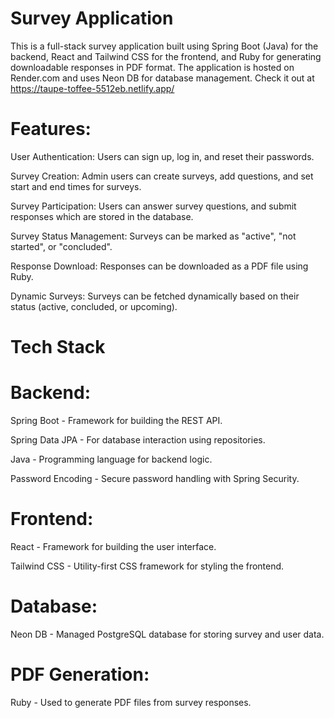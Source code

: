 # Survey Application
This is a full-stack survey application built using Spring Boot (Java) for the backend, React and Tailwind CSS for the frontend, and Ruby for generating downloadable responses in PDF format. The application is hosted on Render.com and uses Neon DB for database management. Check it out at https://taupe-toffee-5512eb.netlify.app/

# Features:

User Authentication: Users can sign up, log in, and reset their passwords.

Survey Creation: Admin users can create surveys, add questions, and set start and end times for surveys.

Survey Participation: Users can answer survey questions, and submit responses which are stored in the database.

Survey Status Management: Surveys can be marked as "active", "not started", or "concluded".

Response Download: Responses can be downloaded as a PDF file using Ruby.

Dynamic Surveys: Surveys can be fetched dynamically based on their status (active, concluded, or upcoming).

# Tech Stack

# Backend:

Spring Boot - Framework for building the REST API.

Spring Data JPA - For database interaction using repositories.

Java - Programming language for backend logic.

Password Encoding - Secure password handling with Spring Security.

# Frontend:

React - Framework for building the user interface.

Tailwind CSS - Utility-first CSS framework for styling the frontend.

# Database:

Neon DB - Managed PostgreSQL database for storing survey and user data.

# PDF Generation:

Ruby - Used to generate PDF files from survey responses.
